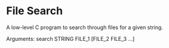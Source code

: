 File Search
====

A low-level C program to search through files for a given string.

Arguments: search STRING FILE_1 [FILE_2 FILE_3 ...]
